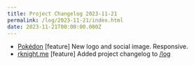 ```yaml
---
title: Project Changelog 2023-11-21
permalink: /log/2023-11-21/index.html
date: 2023-11-21T00:00:00.000Z
---
```


- [Pokédon](https://pokedon.rknight.me) [feature] New logo and social image. Responsive.
- [rknight.me](https://rknight.me) [feature] Added project changelog to [/log](/log)